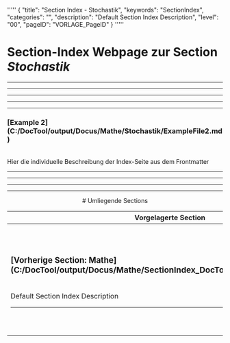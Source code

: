 '''''
{
"title": "Section Index - Stochastik",
"keywords": "SectionIndex",
"categories": "",
"description": "Default Section Index Description",
"level": "00",
"pageID": "VORLAGE_PageID"
}
'''''


<h1>Section-Index Webpage zur Section <i>Stochastik</i></h1>

<hr><hr><hr><hr><hr>


<h3>[Example 2](C:/DocTool/output/Docus/Mathe/Stochastik/ExampleFile2.md)</h3><br>Hier die individuelle Beschreibung der Index-Seite aus dem Frontmatter<hr><center><hr><hr><hr> # Umliegende Sections
 </h2><br><table><thead> <tr> <th><center>Vorgelagerte Section</center></th> <th><center>Nachgelagerte Section</center></th></tr></thead><tbody><tr><td><h3>[Vorherige Section: Mathe](C:/DocTool/output/Docus/Mathe/SectionIndex_DocTooloutputDocusMathe.html)</h3><br>Default Section Index Description<hr></td><td><h3>[Nachfolgende Section:</h3><h2><br> Statistik</h2>](C:/DocTool/output/Docus/Mathe/Stochastik/Statistik/SectionIndex_DocTooloutputDocusMatheStochastikStatistik.html)<br>Default Section Index Description<hr></td></tr></tbody></table>